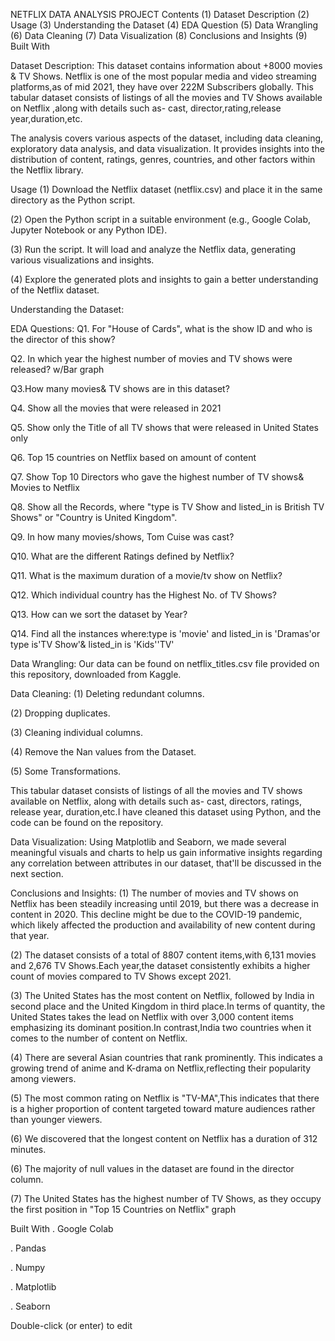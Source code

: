 NETFLIX DATA ANALYSIS PROJECT
Contents
(1) Dataset Description
(2) Usage
(3) Understanding the Dataset
(4) EDA Question
(5) Data Wrangling
(6) Data Cleaning
(7) Data Visualization
(8) Conclusions and Insights
(9) Built With

Dataset Description:
This dataset contains information about +8000 movies & TV Shows. Netflix is one of the most popular media and video streaming platforms,as of mid 2021, they have over 222M Subscribers globally. This tabular dataset consists of listings of all the movies and TV Shows available on Netflix ,along with details such as- cast, director,rating,release year,duration,etc.

The analysis covers various aspects of the dataset, including data cleaning, exploratory data analysis, and data visualization. It provides insights into the distribution of content, ratings, genres, countries, and other factors within the Netflix library.


Usage
(1) Download the Netflix dataset (netflix.csv) and place it in the same directory as the Python script.

(2) Open the Python script in a suitable environment (e.g., Google Colab, Jupyter Notebook or any Python IDE).

(3) Run the script. It will load and analyze the Netflix data, generating various visualizations and insights.

(4) Explore the generated plots and insights to gain a better understanding of the Netflix dataset.


Understanding the Dataset:

EDA Questions:
Q1. For "House of Cards", what is the show ID and who is the director of this show?

Q2. In which year the highest number of movies and TV shows were released? w/Bar graph

Q3.How many movies& TV shows are in this dataset?

Q4. Show all the movies that were released in 2021

Q5. Show only the Title of all TV shows that were released in United States only

Q6. Top 15 countries on Netflix based on amount of content

Q7. Show Top 10 Directors who gave the highest number of TV shows& Movies to Netflix

Q8. Show all the Records, where "type is TV Show and listed_in is British TV Shows" or "Country is United Kingdom".

Q9. In how many movies/shows, Tom Cuise was cast?

Q10. What are the different Ratings defined by Netflix?

Q11. What is the maximum duration of a movie/tv show on Netflix?

Q12. Which individual country has the Highest No. of TV Shows?

Q13. How can we sort the dataset by Year?

Q14. Find all the instances where:type is 'movie' and listed_in is 'Dramas'or type is'TV Show'& listed_in is 'Kids''TV'


Data Wrangling:
Our data can be found on netflix_titles.csv file provided on this repository, downloaded from Kaggle.



Data Cleaning:
(1) Deleting redundant columns.

(2) Dropping duplicates.

(3) Cleaning individual columns.

(4) Remove the Nan values from the Dataset.

(5) Some Transformations.

This tabular dataset consists of listings of all the movies and TV shows available on Netflix, along with details such as- cast, directors, ratings, release year, duration,etc.I have cleaned this dataset using Python, and the code can be found on the repository.



Data Visualization:
Using Matplotlib and Seaborn, we made several meaningful visuals and charts to help us gain informative insights regarding any correlation between attributes in our dataset, that'll be discussed in the next section.



Conclusions and Insights:
(1) The number of movies and TV shows on Netflix has been steadily increasing until 2019, but there was a decrease in content in 2020. This decline might be due to the COVID-19 pandemic, which likely affected the production and availability of new content during that year.

(2) The dataset consists of a total of 8807 content items,with 6,131 movies and 2,676 TV Shows.Each year,the dataset consistently exhibits a higher count of movies compared to TV Shows except 2021.

(3) The United States has the most content on Netflix, followed by India in second place and the United Kingdom in third place.In terms of quantity, the United States takes the lead on Netflix with over 3,000 content items emphasizing its dominant position.In contrast,India two countries when it comes to the number of content on Netflix.

(4) There are several Asian countries that rank prominently. This indicates a growing trend of anime and K-drama on Netflix,reflecting their popularity among viewers.

(5) The most common rating on Netflix is "TV-MA",This indicates that there is a higher proportion of content targeted toward mature audiences rather than younger viewers.

(6) We discovered that the longest content on Netflix has a duration of 312 minutes.

(6) The majority of null values in the dataset are found in the director column.

(7) The United States has the highest number of TV Shows, as they occupy the first position in "Top 15 Countries on Netflix" graph



Built With
. Google Colab

. Pandas

. Numpy

. Matplotlib

. Seaborn

Double-click (or enter) to edit











